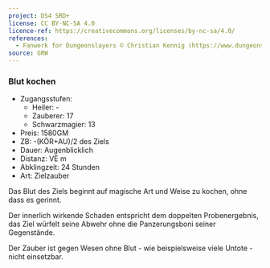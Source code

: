```yaml
---
project: DS4 SRD+
license: CC BY-NC-SA 4.0
licence-ref: https://creativecommons.org/licenses/by-nc-sa/4.0/
references: 
  - Fanwerk for Dungeonslayers © Christian Kennig (https://www.dungeonslayers.net/)
source: GRW
---
```


### Blut kochen

- Zugangsstufen:
  - Heiler: -
  - Zauberer: 17
  - Schwarzmagier: 13
- Preis: 1580GM
- ZB: -(KÖR+AU)/2 des Ziels
- Dauer: Augenblicklich
- Distanz: VE m
- Abklingzeit: 24 Stunden
- Art: Zielzauber

Das Blut des Ziels beginnt auf magische Art und Weise zu kochen, ohne dass es gerinnt.

Der innerlich wirkende Schaden entspricht dem doppelten Probenergebnis, das Ziel würfelt seine Abwehr ohne die Panzerungsboni seiner Gegenstände.

Der Zauber ist gegen Wesen ohne Blut - wie beispielsweise viele Untote - nicht einsetzbar.

